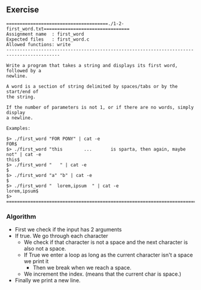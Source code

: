 ## Exercise

```
======================================./1-2-first_word.txt================================
Assignment name  : first_word
Expected files   : first_word.c
Allowed functions: write
------------------------------------------------------------------------------------------

Write a program that takes a string and displays its first word, followed by a
newline.

A word is a section of string delimited by spaces/tabs or by the start/end of
the string.

If the number of parameters is not 1, or if there are no words, simply display
a newline.

Examples:

$> ./first_word "FOR PONY" | cat -e
FOR$
$> ./first_word "this        ...       is sparta, then again, maybe    not" | cat -e
this$
$> ./first_word "   " | cat -e
$
$> ./first_word "a" "b" | cat -e
$
$> ./first_word "  lorem,ipsum  " | cat -e
lorem,ipsum$
$>
==========================================================================================
```

### Algorithm

- First we check if the input has 2 arguments
- If true. We go through each character
	- We check if that character is not a space and the next character is also not a space.
	- If True we enter a loop as long as the current character isn't a space we print it
		- Then we break when we reach a space.
	- We increment the index. (means that the current char is space.)
- Finally we print a new line.

